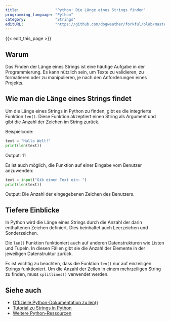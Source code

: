 ```yaml
---
title:                "Python: Die Länge eines Strings finden"
programming_language: "Python"
category:             "Strings"
editURL:              "https://github.com/dogweather/forkful/blob/master/content/de/python/finding-the-length-of-a-string.md"
---
```


{{< edit_this_page >}}

## Warum

Das Finden der Länge eines Strings ist eine häufige Aufgabe in der Programmierung. Es kann nützlich sein, um Texte zu validieren, zu formatieren oder zu manipulieren, je nach den Anforderungen eines Projekts.

## Wie man die Länge eines Strings findet

Um die Länge eines Strings in Python zu finden, gibt es die integrierte Funktion `len()`. Diese Funktion akzeptiert einen String als Argument und gibt die Anzahl der Zeichen im String zurück.

Beispielcode:

```Python
text = "Hallo Welt!"
print(len(text))
```
Output: 11

Es ist auch möglich, die Funktion auf einer Eingabe vom Benutzer anzuwenden:

```Python
text = input("Gib einen Text ein: ")
print(len(text))
```

Output: Die Anzahl der eingegebenen Zeichen des Benutzers.

## Tiefere Einblicke

In Python wird die Länge eines Strings durch die Anzahl der darin enthaltenen Zeichen definiert. Dies beinhaltet auch Leerzeichen und Sonderzeichen.

Die `len()` Funktion funktioniert auch auf anderen Datenstrukturen wie Listen und Tupeln. In diesen Fällen gibt sie die Anzahl der Elemente in der jeweiligen Datenstruktur zurück.

Es ist wichtig zu beachten, dass die Funktion `len()` nur auf einzeiligen Strings funktioniert. Um die Anzahl der Zeilen in einem mehrzeiligen String zu finden, muss `splitlines()` verwendet werden.

## Siehe auch

- [Offizielle Python-Dokumentation zu len()](https://docs.python.org/de/3/library/functions.html#len)
- [Tutorial zu Strings in Python](https://www.python-kurs.eu/python3_strings.php)
- [Weitere Python-Ressourcen](https://www.python.org/)